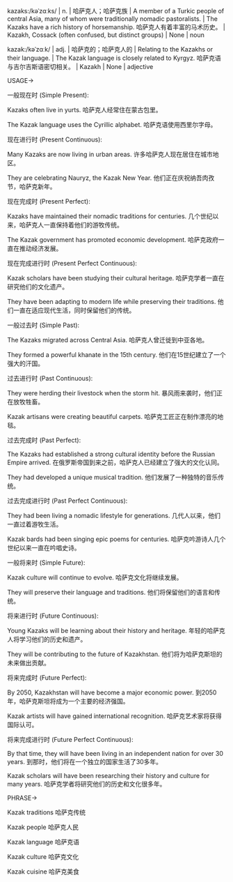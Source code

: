 kazaks:/kəˈzɑːks/ | n. | 哈萨克人；哈萨克族 |  A member of a Turkic people of central Asia, many of whom were traditionally nomadic pastoralists.  |  The Kazaks have a rich history of horsemanship. 哈萨克人有着丰富的马术历史。 |  Kazakh, Cossack (often confused, but distinct groups) |  None | noun


kazak:/kəˈzɑːk/ | adj. | 哈萨克的；哈萨克人的 | Relating to the Kazakhs or their language. | The Kazak language is closely related to Kyrgyz. 哈萨克语与吉尔吉斯语密切相关。 | Kazakh | None | adjective


USAGE->

一般现在时 (Simple Present):

Kazaks often live in yurts. 哈萨克人经常住在蒙古包里。

The Kazak language uses the Cyrillic alphabet. 哈萨克语使用西里尔字母。


现在进行时 (Present Continuous):

Many Kazaks are now living in urban areas. 许多哈萨克人现在居住在城市地区。

They are celebrating Nauryz, the Kazak New Year. 他们正在庆祝纳吾肉孜节，哈萨克新年。


现在完成时 (Present Perfect):

Kazaks have maintained their nomadic traditions for centuries.  几个世纪以来，哈萨克人一直保持着他们的游牧传统。

The Kazak government has promoted economic development. 哈萨克政府一直在推动经济发展。


现在完成进行时 (Present Perfect Continuous):

Kazak scholars have been studying their cultural heritage. 哈萨克学者一直在研究他们的文化遗产。

They have been adapting to modern life while preserving their traditions.  他们一直在适应现代生活，同时保留他们的传统。


一般过去时 (Simple Past):

The Kazaks migrated across Central Asia. 哈萨克人曾迁徙到中亚各地。

They formed a powerful khanate in the 15th century. 他们在15世纪建立了一个强大的汗国。


过去进行时 (Past Continuous):

They were herding their livestock when the storm hit.  暴风雨来袭时，他们正在放牧牲畜。

Kazak artisans were creating beautiful carpets. 哈萨克工匠正在制作漂亮的地毯。


过去完成时 (Past Perfect):

The Kazaks had established a strong cultural identity before the Russian Empire arrived. 在俄罗斯帝国到来之前，哈萨克人已经建立了强大的文化认同。

They had developed a unique musical tradition. 他们发展了一种独特的音乐传统。


过去完成进行时 (Past Perfect Continuous):

They had been living a nomadic lifestyle for generations.  几代人以来，他们一直过着游牧生活。

Kazak bards had been singing epic poems for centuries. 哈萨克吟游诗人几个世纪以来一直在吟唱史诗。


一般将来时 (Simple Future):

Kazak culture will continue to evolve. 哈萨克文化将继续发展。

They will preserve their language and traditions. 他们将保留他们的语言和传统。


将来进行时 (Future Continuous):

Young Kazaks will be learning about their history and heritage. 年轻的哈萨克人将学习他们的历史和遗产。

They will be contributing to the future of Kazakhstan. 他们将为哈萨克斯坦的未来做出贡献。


将来完成时 (Future Perfect):

By 2050, Kazakhstan will have become a major economic power. 到2050年，哈萨克斯坦将成为一个主要的经济强国。

Kazak artists will have gained international recognition. 哈萨克艺术家将获得国际认可。


将来完成进行时 (Future Perfect Continuous):

By that time, they will have been living in an independent nation for over 30 years. 到那时，他们将在一个独立的国家生活了30多年。

Kazak scholars will have been researching their history and culture for many years. 哈萨克学者将研究他们的历史和文化很多年。


PHRASE->

Kazak traditions 哈萨克传统

Kazak people 哈萨克人民

Kazak language 哈萨克语

Kazak culture 哈萨克文化

Kazak cuisine 哈萨克美食
